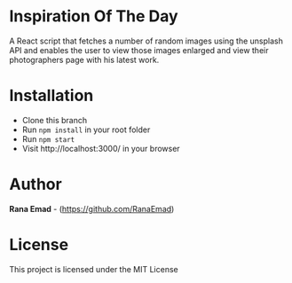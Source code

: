 # Inspiration Of The Day

A React script that fetches a number of random images using the unsplash API and enables the user to view those images enlarged and view their photographers page with his latest work.

# Installation

- Clone this branch
- Run `npm install` in your root folder
- Run `npm start`
- Visit http://localhost:3000/ in your browser

# Author

**Rana Emad** - (https://github.com/RanaEmad)

# License

This project is licensed under the MIT License
